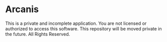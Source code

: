 # Arcanis

This is a private and incomplete application. You are not licensed or authorized to access this software. This repository will be moved private in the future. All Rights Reserved.

